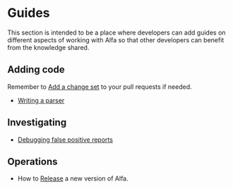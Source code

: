 # Guides

This section is intended to be a place where developers can add guides on different aspects of working with Alfa so that other developers can benefit from the knowledge shared.

## Adding code

Remember to [Add a change set](changeset.md) to your pull requests if needed.

- [Writing a parser](writing-a-parser.md)

## Investigating

- [Debugging false positive reports](debugging.md)

## Operations

* How to [Release](releasing.md) a new version of Alfa.  
